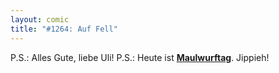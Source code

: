 ```yaml
---
layout: comic
title: "#1264: Auf Fell"
---
```


P.S.: 
Alles Gute, liebe Uli!
P.S.:
Heute ist <a href="http://www.fonflatter.de/dateien/kalender_fonflatter_2009.pdf"><strong>Maulwurftag</strong></a>. Jippieh!
